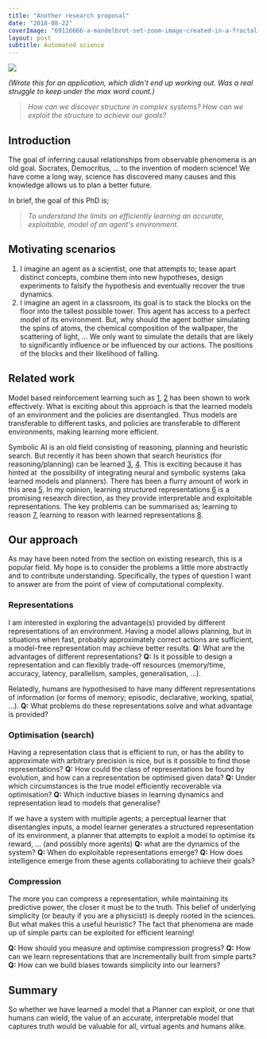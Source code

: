 ```yaml
---
title: "Another research proposal"
date: "2018-08-22"
coverImage: "69116666-a-mandelbrot-set-zoom-image-created-in-a-fractal-generated.jpg"
layout: post
subtitle: Automated science
---
```


![]({{site.baseurl}}/assets/another-proposal-science/{{page.coverImage}})

_(Wrote this for an application, which didn't end up working out. Was a real struggle to keep under the max word count.)_

> _How can we discover structure in complex systems?_ _How can we exploit the structure to achieve our goals?_

## Introduction

The goal of inferring causal relationships from observable phenomena is an old goal. Socrates, Democritus, … to the invention of modern science! We have come a long way, science has discovered many causes and this knowledge allows us to plan a better future.

In brief, the goal of this PhD is;

> _To understand the limits on efficiently learning an accurate, exploitable, model of an agent's environment._

## Motivating scenarios

1. I imagine an agent as a scientist, one that attempts to; tease apart distinct concepts, combine them into new hypotheses, design experiments to falsify the hypothesis and eventually recover the true dynamics.
2. I imagine an agent in a classroom, its goal is to stack the blocks on the floor into the tallest possible tower. This agent has access to a perfect model of its environment. But, why should the agent bother simulating the spins of atoms, the chemical composition of the wallpaper, the scattering of light, … We only want to simulate the details that are likely to significantly influence or be influenced by our actions. The positions of the blocks and their likelihood of falling.

## Related work

Model based reinforcement learning such as [1](https://worldmodels.github.io/), [2](https://arxiv.org/abs/1806.01363) has been shown to work effectively. What is exciting about this approach is that the learned models of an environment and the policies are disentangled. Thus models are transferable to different tasks, and policies are transferable to different environments, making learning more efficient.

Symbolic AI is an old field consisting of reasoning, planning and heuristic search. But recently it has been shown that search heuristics (for reasoning/planning) can be learned [3](https://arxiv.org/abs/1806.05898), [4](http://nature.com/articles/doi:10.1038/nature24270). This is exciting because it has hinted at  the possibility of integrating neural and symbolic systems (aka learned models and planners). There has been a flurry amount of work in this area [5](https://arxiv.org/abs/1711.03902). In my opinion, learning structured representations [6](https://arxiv.org/abs/1806.01242) is a promising research direction, as they provide interpretable and exploitable representations. The key problems can be summarised as; learning to reason [7](https://arxiv.org/abs/1705.11040), learning to reason with learned representations [8](https://arxiv.org/abs/1707.03389).

## Our approach

As may have been noted from the section on existing research, this is a popular field. My hope is to consider the problems a little more abstractly and to contribute understanding. Specifically, the types of question I want to answer are from the point of view of computational complexity.

### Representations

I am interested in exploring the advantage(s) provided by different representations of an environment. Having a model allows planning, but in situations when fast, probably approximately correct actions are sufficient, a model-free representation may achieve better results. **Q:** What are the advantages of different representations? **Q:** Is it possible to design a representation and can flexibly trade-off resources (memory/time, accuracy, latency, parallelism, samples, generalisation, …).

Relatedly, humans are hypothesised to have many different representations of information (or forms of memory; episodic, declarative, working, spatial, ...). **Q:** What problems do these representations solve and what advantage is provided?

### Optimisation (search)

Having a representation class that is efficient to run, or has the ability to approximate with arbitrary precision is nice, but is it possible to find those representations? **Q:** How could the class of representations be found by evolution, and how can a representation be optimised given data? **Q:** Under which circumstances is the true model efficiently recoverable via optimisation? **Q:** Which inductive biases in learning dynamics and representation lead to models that generalise?

If we have a system with multiple agents; a perceptual learner that disentangles inputs, a model learner generates a structured representation of its environment, a planner that attempts to exploit a model to optimise its reward, … (and possibly more agents) **Q:** what are the dynamics of the system? **Q:** When do exploitable representations emerge? **Q:** How does intelligence emerge from these agents collaborating to achieve their goals?

### Compression

The more you can compress a representation, while maintaining its predictive power, the closer it must be to the truth. This belief of underlying simplicity (or beauty if you are a physicist) is deeply rooted in the sciences. But what makes this a useful heuristic? The fact that phenomena are made up of simple parts can be exploited for efficient learning!

**Q:** How should you measure and optimise compression progress? **Q:** How can we learn representations that are incrementally built from simple parts? **Q:** How can we build biases towards simplicity into our learners?

## Summary

So whether we have learned a model that a Planner can exploit, or one that humans can wield, the value of an accurate, interpretable model that captures truth would be valuable for all, virtual agents and humans alike.
